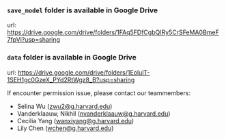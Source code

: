 ### `save_model` folder is available in Google Drive<br>
url: https://drive.google.com/drive/folders/1FAq5FDfCgbQIRy5CrSFeMA0BmeF7fpVi?usp=sharing

### `data` folder is available in Google Drive<br>
url: https://drive.google.com/drive/folders/1EolulT-1SEH1gc0GzeX_PYd2RtWgz8_B?usp=sharing

If encounter permission issue, please contact our teammembers: 
- Selina Wu (zwu2@g.harvard.edu)
- Vanderklaauw, Nikhil (nvanderklaauw@g.harvard.edu)
- Cecilia Yang (wanxiyang@g.harvard.edu)
- Lily Chen (wchen@g.harvard.edu)
